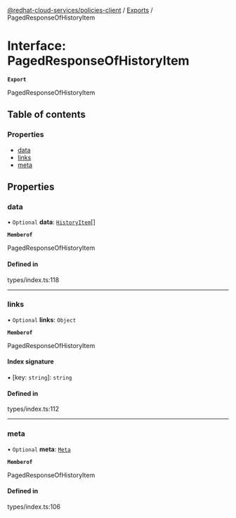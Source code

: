 [@redhat-cloud-services/policies-client](../README.md) / [Exports](../modules.md) / PagedResponseOfHistoryItem

# Interface: PagedResponseOfHistoryItem

**`Export`**

PagedResponseOfHistoryItem

## Table of contents

### Properties

- [data](PagedResponseOfHistoryItem.md#data)
- [links](PagedResponseOfHistoryItem.md#links)
- [meta](PagedResponseOfHistoryItem.md#meta)

## Properties

### data

• `Optional` **data**: [`HistoryItem`](HistoryItem.md)[]

**`Memberof`**

PagedResponseOfHistoryItem

#### Defined in

types/index.ts:118

___

### links

• `Optional` **links**: `Object`

**`Memberof`**

PagedResponseOfHistoryItem

#### Index signature

▪ [key: `string`]: `string`

#### Defined in

types/index.ts:112

___

### meta

• `Optional` **meta**: [`Meta`](Meta.md)

**`Memberof`**

PagedResponseOfHistoryItem

#### Defined in

types/index.ts:106
